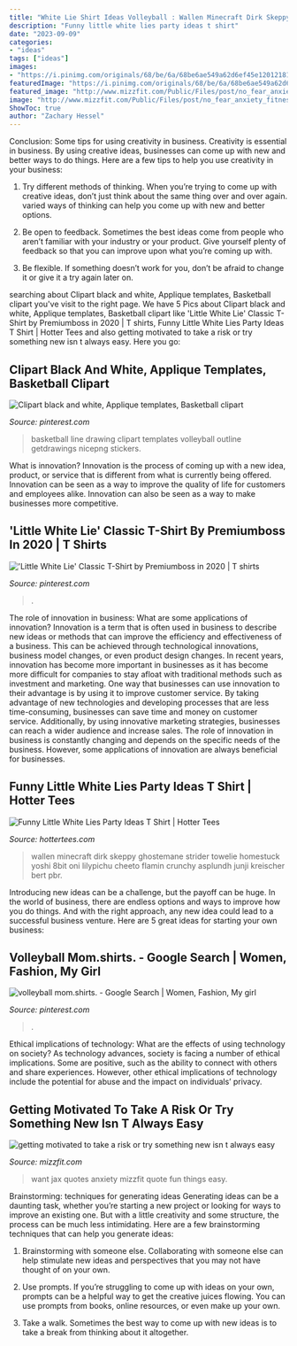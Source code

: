 ```yaml
---
title: "White Lie Shirt Ideas Volleyball : Wallen Minecraft Dirk Skeppy Ghostemane Strider Towelie Homestuck Yoshi 8bit Oni Lilypichu Cheeto Flamin Crunchy Asplundh Junji Kreischer Bert Pbr"
description: "Funny little white lies party ideas t shirt"
date: "2023-09-09"
categories:
- "ideas"
tags: ["ideas"]
images:
- "https://i.pinimg.com/originals/68/be/6a/68be6ae549a62d6ef45e120121818c40.jpg"
featuredImage: "https://i.pinimg.com/originals/68/be/6a/68be6ae549a62d6ef45e120121818c40.jpg"
featured_image: "http://www.mizzfit.com/Public/Files/post/no_fear_anxiety_fitness_tips_from_bianca_jade_mizzfit_595dd0afde.jpg"
image: "http://www.mizzfit.com/Public/Files/post/no_fear_anxiety_fitness_tips_from_bianca_jade_mizzfit_595dd0afde.jpg"
ShowToc: true
author: "Zachary Hessel"
---
```



Conclusion: Some tips for using creativity in business.
Creativity is essential in business. By using creative ideas, businesses can come up with new and better ways to do things. Here are a few tips to help you use creativity in your business:
1. Try different methods of thinking. When you’re trying to come up with creative ideas, don’t just think about the same thing over and over again. varied ways of thinking can help you come up with new and better options.

2. Be open to feedback. Sometimes the best ideas come from people who aren’t familiar with your industry or your product. Give yourself plenty of feedback so that you can improve upon what you’re coming up with.

3. Be flexible. If something doesn’t work for you, don’t be afraid to change it or give it a try again later on.

	

		
searching about Clipart black and white, Applique templates, Basketball clipart you've visit to the right page. We have 5 Pics about Clipart black and white, Applique templates, Basketball clipart like &#039;Little White Lie&#039; Classic T-Shirt by Premiumboss in 2020 | T shirts, Funny Little White Lies Party Ideas T Shirt | Hotter Tees and also getting motivated to take a risk or try something new isn t always easy. Here you go:
		
    
## Clipart Black And White, Applique Templates, Basketball Clipart

<img loading=lazy src="https://i.pinimg.com/736x/ef/0c/ad/ef0cadc241fbe938ec72ec9b7890444a--fashion-templates-vectors.jpg" onerror="this.onerror=null;this.src='https://tse1.mm.bing.net/th?id=OIP.SKHVeRsvS2xTpoxafxQsqgHaHb&amp;pid=15.1';" alt="Clipart black and white, Applique templates, Basketball clipart">

_Source: pinterest.com_

>basketball line drawing clipart templates volleyball outline getdrawings nicepng stickers. 

	

What is innovation?
Innovation is the process of coming up with a new idea, product, or service that is different from what is currently being offered. Innovation can be seen as a way to improve the quality of life for customers and employees alike. Innovation can also be seen as a way to make businesses more competitive.

    
## &#039;Little White Lie&#039; Classic T-Shirt By Premiumboss In 2020 | T Shirts

<img loading=lazy src="https://i.pinimg.com/736x/35/1d/ec/351dec5ee15d72c55e6f90d850603c19.jpg" onerror="this.onerror=null;this.src='https://tse1.mm.bing.net/th?id=OIP.vvRc2YuMLDC6xXwK9bHRtQHaLG&amp;pid=15.1';" alt="&#039;Little White Lie&#039; Classic T-Shirt by Premiumboss in 2020 | T shirts">

_Source: pinterest.com_

>. 

	

The role of innovation in business: What are some applications of innovation?
Innovation is a term that is often used in business to describe new ideas or methods that can improve the efficiency and effectiveness of a business. This can be achieved through technological innovations, business model changes, or even product design changes. In recent years, innovation has become more important in businesses as it has become more difficult for companies to stay afloat with traditional methods such as investment and marketing. One way that businesses can use innovation to their advantage is by using it to improve customer service. By taking advantage of new technologies and developing processes that are less time-consuming, businesses can save time and money on customer service. Additionally, by using innovative marketing strategies, businesses can reach a wider audience and increase sales. The role of innovation in business is constantly changing and depends on the specific needs of the business. However, some applications of innovation are always beneficial for businesses.

    
## Funny Little White Lies Party Ideas T Shirt | Hotter Tees

<img loading=lazy src="https://hottertees.com/wp-content/uploads/2021/03/Mens-Funny-Little-White-Lies-Party-Ideas-T-Shirt.jpg" onerror="this.onerror=null;this.src='https://tse2.mm.bing.net/th?id=OIP.kPbkJwYZeHTIL0XB5YgfzgHaHa&amp;pid=15.1';" alt="Funny Little White Lies Party Ideas T Shirt | Hotter Tees">

_Source: hottertees.com_

>wallen minecraft dirk skeppy ghostemane strider towelie homestuck yoshi 8bit oni lilypichu cheeto flamin crunchy asplundh junji kreischer bert pbr. 

	

Introducing new ideas can be a challenge, but the payoff can be huge. In the world of business, there are endless options and ways to improve how you do things. And with the right approach, any new idea could lead to a successful business venture. Here are 5 great ideas for starting your own business: 

    
## Volleyball Mom.shirts. - Google Search | Women, Fashion, My Girl

<img loading=lazy src="https://i.pinimg.com/originals/68/be/6a/68be6ae549a62d6ef45e120121818c40.jpg" onerror="this.onerror=null;this.src='https://tse1.mm.bing.net/th?id=OIP.IPRfX1PqwC8MP48KYORNeQHaJ4&amp;pid=15.1';" alt="volleyball mom.shirts. - Google Search | Women, Fashion, My girl">

_Source: pinterest.com_

>. 

	

Ethical implications of technology: What are the effects of using technology on society?
As technology advances, society is facing a number of ethical implications. Some are positive, such as the ability to connect with others and share experiences. However, other ethical implications of technology include the potential for abuse and the impact on individuals’ privacy.

    
## Getting Motivated To Take A Risk Or Try Something New Isn T Always Easy

<img loading=lazy src="http://www.mizzfit.com/Public/Files/post/no_fear_anxiety_fitness_tips_from_bianca_jade_mizzfit_595dd0afde.jpg" onerror="this.onerror=null;this.src='https://tse4.mm.bing.net/th?id=OIP.X_gmTxxncVANuW-b8vp6fAHaFz&amp;pid=15.1';" alt="getting motivated to take a risk or try something new isn t always easy">

_Source: mizzfit.com_

>want jax quotes anxiety mizzfit quote fun things easy. 

	

Brainstorming: techniques for generating ideas
Generating ideas can be a daunting task, whether you’re starting a new project or looking for ways to improve an existing one. But with a little creativity and some structure, the process can be much less intimidating.
Here are a few brainstorming techniques that can help you generate ideas:

1. Brainstorming with someone else. Collaborating with someone else can help stimulate new ideas and perspectives that you may not have thought of on your own.

2. Use prompts. If you’re struggling to come up with ideas on your own, prompts can be a helpful way to get the creative juices flowing. You can use prompts from books, online resources, or even make up your own.

3. Take a walk. Sometimes the best way to come up with new ideas is to take a break from thinking about it altogether.

